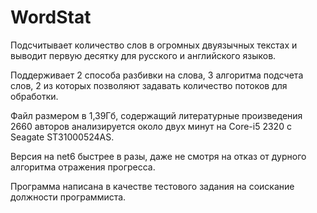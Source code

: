 # WordStat
Подсчитывает количество слов в огромных двуязычных текстах и выводит первую десятку
для русского и английского языков.

Поддерживает 2 способа разбивки на слова, 3 алгоритма подсчета слов, 2 из которых 
позволяют задавать количество потоков для обработки.

Файл размером в 1,39Гб, содержащий литературные произведения 2660 авторов анализируется около двух минут
на Core-i5 2320 c Seagate ST31000524AS. 

Версия на net6 быстрее в разы, даже не смотря на отказ от дурного алгоритма отражения прогресса.

Программа написана в качестве тестового задания на соискание должности программиста. 
